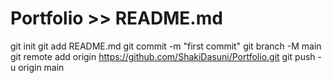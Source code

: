 # Portfolio >> README.md
git init
git add README.md
git commit -m "first commit"
git branch -M main
git remote add origin https://github.com/ShakiDasuni/Portfolio.git
git push -u origin main
